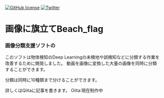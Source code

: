 <a href="https://github.com/Yuto-Tomono/Beach_flag/blob/main/LICENSE"><img alt="GitHub license" src="https://img.shields.io/github/license/Yuto-Tomono/Beach_flag"></a>
<a href="https://twitter.com/intent/tweet?text=Wow:&url=https%3A%2F%2Fgithub.com%2FYuto-Tomono%2FBeach_flag"><img alt="Twitter" src="https://img.shields.io/twitter/url?style=social"></a>
# 画像に旗立てBeach_flag

<h3>画像分類支援ソフトの</h3>

このソフトは物体検知のDeep Learningの未検地や誤検知などに分類する作業を改善するために開発しました。
動画を画像に変換した大量の画像を同時に分類することができます。

分類は同時に10種類まで分けることができます。

詳しくはQiitaに記事を書きます。
Oiita:現在制作中
